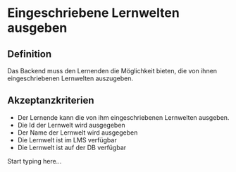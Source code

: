 # Eingeschriebene Lernwelten ausgeben

## Definition

Das Backend muss den Lernenden die Möglichkeit bieten, die von ihnen eingeschriebenen Lernwelten auszugeben.

## Akzeptanzkriterien

- Der Lernende kann die von ihm eingeschriebenen Lernwelten ausgeben.
- Die Id der Lernwelt wird ausgegeben
- Der Name der Lernwelt wird ausgegeben
- Die Lernwelt ist im LMS verfügbar
- Die Lernwelt ist auf der DB verfügbar

Start typing here...